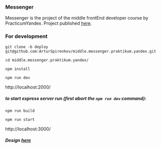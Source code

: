 ### Messenger
Messenger is the project of the middle frontEnd developer course by PracticumYandex.
Project published [here]().

### For development
`git clone -b deploy git@github.com:ArturSpirenkov/middle.messenger.praktikum.yandex.git`

`cd middle.messenger.praktikum.yandex/`

`npm install`

`npm run dev`

http://localhost:2000/

##### to start express server run (first abort the `npm run dev` command):
`npm run build`

`npm run start`

http://localhost:3000/

##### Design [here](https://www.figma.com/file/Y4ZitqMQqPmyDmV9k6HpEI/Chat?node-id=1%3A2)
